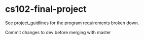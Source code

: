 # cs102-final-project

See project_guidlines for the program requirements broken down.

Commit changes to dev before merging with master
